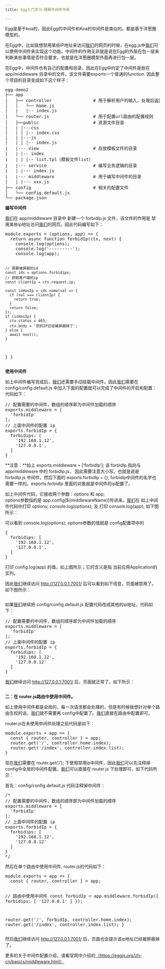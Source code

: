 ```yaml
---
title: Egg入门学习—理解中间件作用

---
```

Egg是基于koa的，因此Egg的中间件和Koa的中间件是类似的。都是基于洋葱圈模型的。

在Egg中，比如我想禁用某些IP地址来访问[我们](https://www.w3cdoc.com)的网页的时候，在egg.js中[我们](https://www.w3cdoc.com)可以使用中间件来实现这个功能，中间件的作用无非就是说在Egg的外层在包一层来判断某些事情是否符合要求，也就是在洋葱圈模型外面再进行包一层。

在Egg中，中间件也有自己的配置和目录，因此在Egg中约定了中间件是放在 app/middleware 目录中的文件。该文件需要exports一个普通的function. 因此整个项目的目录变成如下这个样子：

<div class="cnblogs_code">
  <pre>egg-demo2
├── app
│   ├── controller                # 用于解析用户的输入，处理后返回响应的结果
│   │   └── home.js
|   |   |-- index.js
│   └── router.js                 # 用于配置url路由的配置规则
│   ├──public                     # 资源文件目录
|   | |---css
|   | | |-- index.css
|   | |---js
|   | | |-- index.js
|   |--- view                     # 存放模板文件的目录
|   | |-- index
|   | | |-- list.tpl（模板文件list）
|   |--- service                  # 编写业务逻辑的目录
|   | |--- index.js
|   |--- middleware               # 用于编写中间件的目录
|   | |--- xxx.js
├── config                        # 相关的配置文件
│   └── config.default.js
└── package.json</pre>
</div>

**编写中间件**

[我们](https://www.w3cdoc.com)在 app/middleware 目录中 新建一个 forbidIp.js 文件，该文件的作用是 禁用某些ip地址访问[我们](https://www.w3cdoc.com)的网页。因此代码编写如下：

<div class="cnblogs_code">
  <pre>module.exports = (options, app) => {
  return async function forbidIp(ctx, next) {
    console.log(options);
    console.log('---------');
    console.log(app);

    // 需要被屏蔽的id
    const ids = options.forbidips;
    // 获取客户端的ip
    const clientIp = ctx.request.ip;

    const isHasIp = ids.some(val => {
      if (val === clientIp) {
        return true;
      }
      return false;
    });
    if (isHasIp) {
      ctx.status = 403;
      ctx.body = '您的IP已经被屏蔽掉了';
    } else {
      await next();
    }
  }
}</pre>
</div>

**使用中间件**

如上中间件编写完成后，[我们](https://www.w3cdoc.com)还需要手动挂载中间件。因此[我们](https://www.w3cdoc.com)需要在 config/config.default.js 中加入下面的配置就可以完成了中间件的开启和配置：代码如下：

<div class="cnblogs_code">
  <pre>// 配置需要的中间件，数组的顺序即为中间件加载的顺序
exports.middleware = [
  'forbidIp'
];
// 上面中间件的配置 ip
exports.forbidIp = {
  forbidips: [
    '192.168.1.12',
    '127.0.0.1',
  ]
}</pre>
</div>

**注意：**如上 exports.middleware = [&#8216;forbidIp&#8217;]; 该 forbidIp 指向与 app/middleware 中的 forbidIp.js， 因此需要注意大小写。也就是说是 forbidIp.js 中间件。然后下面的 exports.forbidIp = {}; forbidIp中间件的名字也需要一样的。exports.forbidIp 里面的对象就是中间件的ip配置了。

如上中间件代码，它接收两个参数：options 和 app;  
options参数指的是 app.config[${middlewareName}]传进来。[我们](https://www.w3cdoc.com)在 如上中间件代码中打印 options; console.log(options); 及 打印 console.log(app); 如下图所示：  
<img src="https://haomou.oss-cn-beijing.aliyuncs.com/upload/2020/11/561794-20190110000755863-1356246613.png?x-oss-process=image/quality,q_10/resize,m_lfit,w_200" data-src="https://haomou.oss-cn-beijing.aliyuncs.com/upload/2020/11/561794-20190110000755863-1356246613.png?x-oss-process=image/format,webp" alt="" />

可以看到 console.log(options); options参数的值就是 config配置项中的

<div class="cnblogs_code">
  <pre>{
  forbidips: [
    '192.168.1.12',
    '127.0.0.1',
  ]
}</pre>
</div>

打印 config.log(app) 的值，如上图所示；它的含义是指 当前应用Application的实列。

因此[我们](https://www.w3cdoc.com)继续访问 http://127.0.0.1:7001/ 后可以看到如下信息，页面被禁用了。如下图所示：

<img src="https://haomou.oss-cn-beijing.aliyuncs.com/upload/2020/11/561794-20190110000830588-805829055.png?x-oss-process=image/quality,q_10/resize,m_lfit,w_200" data-src="https://haomou.oss-cn-beijing.aliyuncs.com/upload/2020/11/561794-20190110000830588-805829055.png?x-oss-process=image/format,webp" alt="" />

如果[我们](https://www.w3cdoc.com)继续把 config/config.default.js 配置代码改成其他的ip地址，代码如下：

<div class="cnblogs_code">
  <pre>// 配置需要的中间件，数组的顺序即为中间件加载的顺序
exports.middleware = [
  'forbidIp'
];
// 上面中间件的配置 ip
exports.forbidIp = {
  forbidips: [
    '192.168.1.12',
    '127.0.0.12'
  ]
}</pre>
</div>

[我们](https://www.w3cdoc.com)继续访问 http://127.0.0.1:7001/ 后，页面就正常了。如下所示：

<img src="https://haomou.oss-cn-beijing.aliyuncs.com/upload/2020/11/561794-20190110000901994-1553035697.png?x-oss-process=image/quality,q_10/resize,m_lfit,w_200" data-src="https://haomou.oss-cn-beijing.aliyuncs.com/upload/2020/11/561794-20190110000901994-1553035697.png?x-oss-process=image/format,webp" alt="" />

**二：在 router.js路由中使用中间件。**

如上使用中间件都是全局的，每一次请求都会处理的，但是有时候我想针对单个路由生校的话，[我们](https://www.w3cdoc.com)就不需要再 config中配置了。[我们](https://www.w3cdoc.com)直接在路由中配置即可。

router.js在未使用中间件处理之前代码是如下：

<div class="cnblogs_code">
  <pre>module.exports = app => {
  const { router, controller } = app;
  router.get('/', controller.home.index);
  router.get('/index', controller.index.list);
}</pre>
</div>

现在[我们](https://www.w3cdoc.com)需要在 router.get(&#8216;/&#8217;); 下使用禁用ip中间件，因此[我们](https://www.w3cdoc.com)可以先注释掉 config中全局的中间件配置。[我们](https://www.w3cdoc.com)可以直接在 router.js 下处理即可，如下代码所示：

首先：config/config.default.js 代码注释掉中间件：

<div class="cnblogs_code">
  <pre>/*
// 配置需要的中间件，数组的顺序即为中间件加载的顺序
exports.middleware = [
  'forbidIp'
];
// 上面中间件的配置 ip
exports.forbidIp = {
  forbidips: [
    '192.168.1.12',
    '127.0.0.12'
  ]
}
*/</pre>
</div>

然后在单个路由中使用中间件, router.js的代码如下：

<div class="cnblogs_code">
  <pre>module.exports = app => {
  const { router, controller } = app;

  // 路由中使用中间件
  const forbidIp = app.middleware.forbidIp({
    forbidips: [
      '127.0.0.1'
    ]
  });

  router.get('/', forbidIp, controller.home.index);
  router.get('/index', controller.index.list);
}</pre>
</div>

然后[我们](https://www.w3cdoc.com)继续访问 http://127.0.0.1:7001/ 后，页面也会提示该ip地址已经被屏蔽掉了。

更多的关于中间件配置介绍，请看官网中介绍的<a href="https://eggjs.org/zh-cn/basics/middleware.html" target="_blank" rel="noopener noreferrer">（https://eggjs.org/zh-cn/basics/middleware.html）</a>
